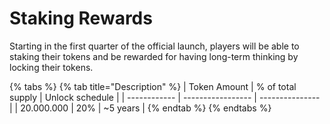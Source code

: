 # Staking Rewards

Starting in the first quarter of the official launch, players will be able to staking their tokens and be rewarded for having long-term thinking by locking their tokens.

{% tabs %}
{% tab title="Description" %}
| Token Amount | % of total supply | Unlock schedule |
| ------------ | ----------------- | --------------- |
| 20.000.000   | 20%               | \~5 years       |
{% endtab %}
{% endtabs %}
